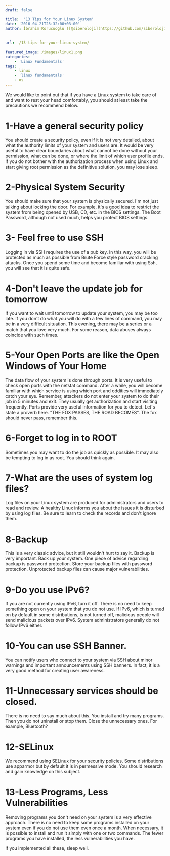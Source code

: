 ```yaml
---
draft: false

title:  '13 Tips for Your Linux System'
date: '2016-04-21T23:32:00+03:00'
author: İbrahim Korucuoğlu ([@siberoloji](https://github.com/siberoloji))
 
 
url:  /13-tips-for-your-linux-system/
 
featured_image: /images/linux1.png
categories:
    - 'Linux Fundamentals'
tags:
    - linux
    - 'linux fundamentals'
    - os
---
```



We would like to point out that if you have a Linux system to take care of and want to rest your head comfortably, you should at least take the precautions we recommend below.



# 1-Have a general security policy



You should create a security policy, even if it is not very detailed, about what the authority limits of your system and users are. It would be very useful to have clear boundaries about what cannot be done without your permission, what can be done, or where the limit of which user profile ends. If you do not bother with the authorization process when using Linux and start giving root permission as the definitive solution, you may lose sleep.



# 2-Physical System Security



You should make sure that your system is physically secured. I'm not just talking about locking the door. For example, it's a good idea to restrict the system from being opened by USB, CD, etc. in the BIOS settings. The Boot Password, although not used much, helps you protect BIOS settings.



# 3- Feel free to use SSH



Logging in via SSH requires the use of a pub key. In this way, you will be protected as much as possible from Brute Force style password cracking attacks. Once you spend some time and become familiar with using Ssh, you will see that it is quite safe.



# 4-Don't leave the update job for tomorrow



If you want to wait until tomorrow to update your system, you may be too late. If you don't do what you will do with a few lines of command, you may be in a very difficult situation. This evening, there may be a series or a match that you love very much. For some reason, data abuses always coincide with such times.



# 5-Your Open Ports are like the Open Windows of Your Home



The data flow of your system is done through ports. It is very useful to check open ports with the netstat command. After a while, you will become familiar with which service is using which port and oddities will immediately catch your eye. Remember, attackers do not enter your system to do their job in 5 minutes and exit. They usually get authorization and start visiting frequently. Ports provide very useful information for you to detect. Let's state a proverb here. "THE FOX PASSES, THE ROAD BECOMES". The fox should never pass, remember this.



# 6-Forget to log in to ROOT



Sometimes you may want to do the job as quickly as possible. It may also be tempting to log in as root. You should think again.



# 7-What are the uses of system log files?



<a href="https://www.siberoloji.com/linux-sisteminiz-icin-13-tavsiye/#"> </a>Log files on your Linux system are produced for administrators and users to read and review. A healthy Linux informs you about the issues it is disturbed by using log files. Be sure to learn to check the records and don't ignore them.



# 8-Backup



This is a very classic advice, but it still wouldn't hurt to say it. Backup is very important. Back up your system. One piece of advice regarding backup is password protection. Store your backup files with password protection. Unprotected backup files can cause major vulnerabilities.



# 9-Do you use IPv6?



If you are not currently using IPv6, turn it off. There is no need to keep something open on your system that you do not use. If IPv6, which is turned on by default in some distributions, is not turned off, malicious people will send malicious packets over IPv6. System administrators generally do not follow IPv6 either.



# 10-You can use SSH Banner.



You can notify users who connect to your system via SSH about minor warnings and important announcements using SSH banners. In fact, it is a very good method for creating user awareness.



# 11-Unnecessary services should be closed.



There is no need to say much about this. You install and try many programs. Then you do not uninstall or stop them. Close the unnecessary ones. For example, Bluetooth?



# 12-SELinux



We recommend using SELinux for your security policies. Some distributions use apparmor but by default it is in permessive mode. You should research and gain knowledge on this subject.



# 13-Less Programs, Less Vulnerabilities



Removing programs you don't need on your system is a very effective approach. There is no need to keep some programs installed on your system even if you do not use them even once a month. When necessary, it is possible to install and run it simply with one or two commands. The fewer programs you have installed, the less vulnerabilities you have.



If you implemented all these, sleep well.
